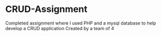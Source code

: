 # CRUD-Assignment

Completed assignment where I used PHP and a mysql database to help develop a CRUD application
Created by a team of 4
